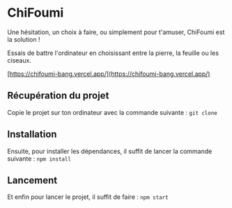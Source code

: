 # ChiFoumi
Une hésitation, un choix à faire, ou simplement pour t'amuser, ChiFoumi est la solution !

Essais de battre l'ordinateur en choisissant entre la pierre, la feuille ou les ciseaux.

[https://chifoumi-bang.vercel.app/](https://chifoumi-bang.vercel.app/)

## Récupération du projet
Copie le projet sur ton ordinateur avec la commande suivante :
```git clone```

## Installation
Ensuite, pour installer les dépendances, il suffit de lancer la commande suivante :
```npm install```

## Lancement
Et enfin pour lancer le projet, il suffit de faire :
```npm start```
